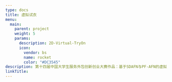 ```yaml
---
type: docs
title: 虚拟试衣
menu:
  main:
    parent: project
    weight: 5
    params:
      description: 2D-Virtual-TryOn
      icon:
        vendor: bs
        name: rocket
        color: "#DC3545"
description: 第十四届中国大学生服务外包创新创业大赛作品：基于SDAFN与PF-AFN的虚拟试衣系统
linkTitle:
---
```

